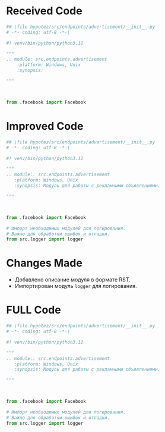 # Received Code

```python
## \file hypotez/src/endpoints/advertisement/__init__.py
# -*- coding: utf-8 -*-\

#! venv/bin/python/python3.12

"""
.. module: src.endpoints.advertisement 
	:platform: Windows, Unix
	:synopsis:

"""



from .facebook import Facebook
```

# Improved Code

```python
## \file hypotez/src/endpoints/advertisement/__init__.py
# -*- coding: utf-8 -*-\

#! venv/bin/python/python3.12

"""
.. module:: src.endpoints.advertisement
   :platform: Windows, Unix
   :synopsis: Модуль для работы с рекламными объявлениями.

"""



from .facebook import Facebook

# Импорт необходимых модулей для логирования.
# Важно для обработки ошибок и отладки.
from src.logger import logger
```

# Changes Made

* Добавлено описание модуля в формате RST.
* Импортирован модуль `logger` для логирования.


# FULL Code

```python
## \file hypotez/src/endpoints/advertisement/__init__.py
# -*- coding: utf-8 -*-\

#! venv/bin/python/python3.12

"""
.. module:: src.endpoints.advertisement
   :platform: Windows, Unix
   :synopsis: Модуль для работы с рекламными объявлениями.

"""



from .facebook import Facebook

# Импорт необходимых модулей для логирования.
# Важно для обработки ошибок и отладки.
from src.logger import logger
```
```